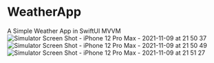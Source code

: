 # WeatherApp
A Simple Weather App in SwiftUI MVVM 
![Simulator Screen Shot - iPhone 12 Pro Max - 2021-11-09 at 21 50 37](https://user-images.githubusercontent.com/73575643/140964591-c4382dc4-bd5a-4a91-ad86-2bfaf3b5e5e0.jpg)
![Simulator Screen Shot - iPhone 12 Pro Max - 2021-11-09 at 21 50 49](https://user-images.githubusercontent.com/73575643/140964625-e65912bd-4964-439a-8ea0-0c3009ef4726.jpg)
![Simulator Screen Shot - iPhone 12 Pro Max - 2021-11-09 at 21 51 27](https://user-images.githubusercontent.com/73575643/140964646-1e5f0f88-ca66-423b-bfb7-fc7bbd57f99e.jpg)

